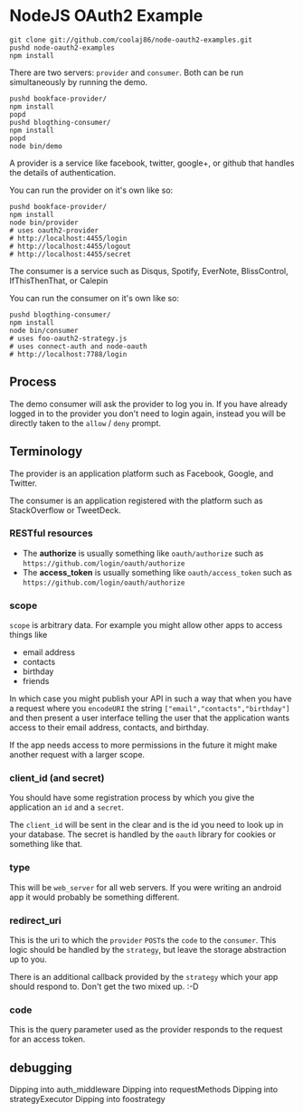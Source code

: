 NodeJS OAuth2 Example
===

    git clone git://github.com/coolaj86/node-oauth2-examples.git
    pushd node-oauth2-examples
    npm install

There are two servers: `provider` and `consumer`. Both can be run simultaneously by running the demo.

    pushd bookface-provider/
    npm install
    popd
    pushd blogthing-consumer/
    npm install
    popd
    node bin/demo

A provider is a service like facebook, twitter, google+, or github that handles the details of authentication.

You can run the provider on it's own like so:

    pushd bookface-provider/
    npm install
    node bin/provider
    # uses oauth2-provider
    # http://localhost:4455/login
    # http://localhost:4455/logout
    # http://localhost:4455/secret

The consumer is a service such as Disqus, Spotify, EverNote, BlissControl, IfThisThenThat, or Calepin

You can run the consumer on it's own like so:

    pushd blogthing-consumer/
    npm install
    node bin/consumer
    # uses foo-oauth2-strategy.js
    # uses connect-auth and node-oauth
    # http://localhost:7788/login

Process
---

The demo consumer will ask the provider to log you in.
If you have already logged in to the provider you don't need to login again,
instead you will be directly taken to the `allow` / `deny` prompt.

Terminology
---

The provider is an application platform such as Facebook, Google, and Twitter.

The consumer is an application registered with the platform such as StackOverflow or TweetDeck.

### RESTful resources

  * The **authorize** is usually something like `oauth/authorize` such as `https://github.com/login/oauth/authorize`
  * The **access_token** is usually something like `oauth/access_token` such as `https://github.com/login/oauth/authorize`

### scope

`scope` is arbitrary data. For example you might allow other apps to access things like
  
  * email address
  * contacts
  * birthday
  * friends

In which case you might publish your API in such a way that when you have a request where
you `encodeURI` the string `["email","contacts","birthday"]` and then present a user interface
telling the user that the application wants access to their email address, contacts, and birthday.

If the app needs access to more permissions in the future it might make another request with a larger scope.

### client\_id (and secret)

You should have some registration process by which you give the application an `id` and a `secret`.

The `client_id` will be sent in the clear and is the id you need to look up in your database.
The secret is handled by the `oauth` library for cookies or something like that.

### type

This will be `web_server` for all web servers.
If you were writing an android app it would probably be something different.

### redirect_uri

This is the uri to which the `provider` `POST`s the `code` to the `consumer`.
This logic should be handled by the `strategy`, but leave the storage abstraction up to you.

There is an additional callback provided by the `strategy` which your app should respond to.
Don't get the two mixed up. :-D

### code

This is the query parameter used as the provider responds to the request for an access token.

## debugging

  Dipping into auth\_middleware
  Dipping into requestMethods
  Dipping into strategyExecutor
  Dipping into foostrategy
